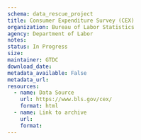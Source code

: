 ```yaml
---
schema: data_rescue_project 
title: Consumer Expenditure Survey (CEX)
organization: Bureau of Labor Statistics
agency: Department of Labor
notes: 
status: In Progress
size: 
maintainer: GTDC
download_date: 
metadata_available: False
metadata_url: 
resources:
  - name: Data Source
    url: https://www.bls.gov/cex/
    format: html
  - name: Link to archive
    url: 
    format: 
---
```

